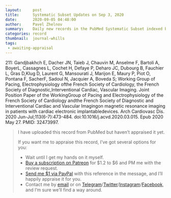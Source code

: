 ```yaml
---
layout:     post
title:      Systematic Subset Updates on Sep 3, 2020
date:       2020-09-05 04:48:00
author:     Pavel Zhelnov
summary:    Daily new records in the PubMed Systematic Subset indexed by Sep 3, 2020.
categories: record
thumbnail:  journal-whills
tags:
 - awaiting-appraisal
---
```

211: Gandjbakhch E, Dacher JN, Taieb J, Chauvin M, Anselme F, Bartoli A, BoyerL, Cassagnes L, Cochet H, Defaye P, Deharo JC, Dubourg B, Fauchier L, Gras D,Klug D, Laurent G, Mansourati J, Marijon E, Maury P, Piot O, Pontana F, SacherF, Sadoul N, Jacquier A, Boveda S; Working Group of Pacing, Electrophysiology ofthe French Society of Cardiology, the French Society of Diagnostic,Interventional Cardiac, Vascular Imaging. Joint Position Paper of the WorkingGroup of Pacing and Electrophysiology of the French Society of Cardiology andthe French Society of Diagnostic and Interventional Cardiac and Vascular Imagingon magnetic resonance imaging in patients with cardiac electronic implantabledevices. Arch Cardiovasc Dis. 2020 Jun-Jul;113(6-7):473-484. doi:10.1016/j.acvd.2020.03.015. Epub 2020 May 27. PMID: 32473997.
> I have uploaded this record from PubMed but haven’t appraised it yet.
>
> If you want me to appraise this record, I’ve got several options for you:
> * Wait until I get my hands on it myself.
> * [Buy a subscription on Patreon](https://patreon.com/zheln) for $1.2 to $6 and PM me with the review request.
> * [Send me $1 via PayPal](https://paypal.me/pjelnov) with this reference in the message, and I’ll happily appraise it for you.
> * Contact me by [email](mailto:pavel@zheln.com) or on [Telegram](https://t.me/drzhelnov)/[Twitter](https://twitter.com/drzhelnov)/[Instagram](https://instagram.com/igzheln)/[Facebook](https://facebook.com/drzhelnov), and I’m sure we’ll find a way around.
